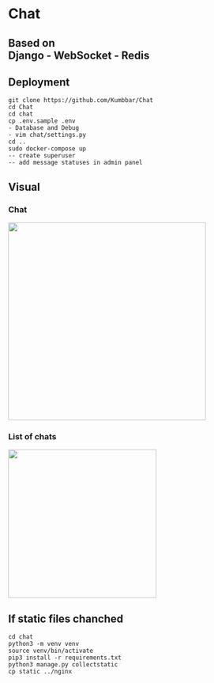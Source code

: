 # Chat
## Based on<br>Django - WebSocket - Redis

## Deployment
```
git clone https://github.com/Kumbbar/Chat
cd Chat
cd chat
cp .env.sample .env
- Database and Debug
- vim chat/settings.py
cd ..
sudo docker-compose up
-- create superuser
-- add message statuses in admin panel
```

## Visual
### Chat
<image height="400" src="https://user-images.githubusercontent.com/90816195/215806736-f3043f98-cf2d-4703-a623-9ba5b21c12f7.png"/>

### List of chats

<image height="300" src="https://user-images.githubusercontent.com/90816195/215807426-79c27390-a898-4861-b285-3ccc8fc956ba.png"/>

## If static files chanched
```
cd chat
python3 -m venv venv
source venv/bin/activate
pip3 install -r requirements.txt
python3 manage.py collectstatic
cp static ../nginx
```
